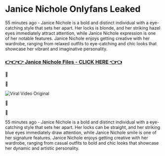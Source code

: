 # Janice Nichole Onlyfans Leaked

<p>55 minutes ago - Janice Nichole is a bold and distinct individual with a eye-catching style that sets her apart. Her locks is blonde, and her striking hazel eyes immediately attract attention, while Janice Nichole expression is one of her notable features. Janice Nichole enjoys getting creative with her wardrobe, ranging from relaxed outfits to eye-catching and chic looks that showcase her vibrant and imaginative personality.</p><p>
<h3><a href="https://fansleaks.com-getfree.pro/janice-nichole" rel="nofollow">👉👉👉 Janice Nichole Files - CLICK HERE 👈👈</a></h3>
<p>🔻</p>
<p>🔻</p> <p>
<a href="https://fansleaks.com-getfree.pro/janice-nichole" rel="nofollow"><img src="https://i.imgur.com/0ZbtXZ5.gif" alt="Viral Video Original" style="max-width: 100%; display: inline-block;" data-target="animated-image.originalImage"></a>
<p>🔻</p>
<p>🔻</p> <p>55 minutes ago - Janice Nichole is a bold and distinct individual with a eye-catching style that sets her apart. Her locks can be straight, and her striking blue eyes immediately draw attention, while Janice Nichole smile is one of her signature features. Janice Nichole enjoys getting creative with her wardrobe, ranging from casual outfits to bold and chic looks that showcase her dynamic and artistic personality.</p>